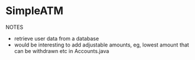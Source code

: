 # SimpleATM
NOTES
* retrieve user data from a database
* would be interesting to add adjustable amounts, eg, lowest amount that can be withdrawn etc in Accounts.java
